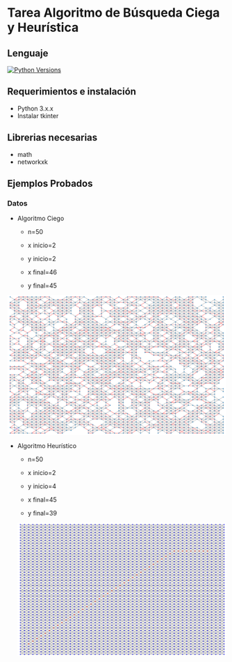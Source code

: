 # Tarea Algoritmo de Búsqueda Ciega y Heurística

## Lenguaje

[![Python Versions](https://img.shields.io/badge/python-3.6%20%7C%203.7%20%7C%203.8-blue)](https://www.python.org/downloads/release/python-382/)

## Requerimientos e instalación

- Python 3.x.x
- Instalar tkinter

## Librerias necesarias

- math
- networkxk

## Ejemplos Probados

### Datos

- Algoritmo Ciego
  - n=50
  - x inicio=2
  - y inicio=2

  - x final=46
  - y final=45

![Alt text](https://github.com/inigomanuel/Inteligencia-Artificial/blob/main/Pictures/res_cieg.png)

- Algoritmo Heurístico

  - n=50
  - x inicio=2
  - y inicio=4

  - x final=45
  - y final=39

  ![Alt text](https://github.com/inigomanuel/Inteligencia-Artificial/blob/main/Pictures/res_heu.png)
